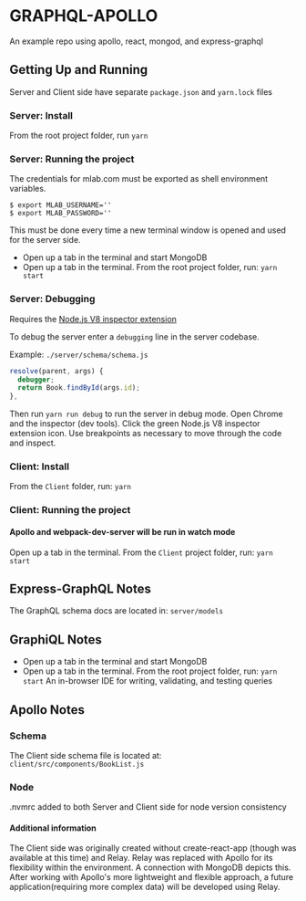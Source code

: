 # GRAPHQL-APOLLO
An example repo using apollo, react, mongod, and express-graphql

## Getting Up and Running
Server and Client side have separate `package.json` and `yarn.lock` files

### Server: Install
From the root project folder, run `yarn`

### Server: Running the project
The credentials for mlab.com must be exported as shell environment variables.
```console
$ export MLAB_USERNAME=''
$ export MLAB_PASSWORD=''
```
This must be done every time a new terminal window is opened and used for the
server side.

- Open up a tab in the terminal and start MongoDB
- Open up a tab in the terminal. From the root project folder, run: `yarn start`

### Server: Debugging
Requires the [Node.js V8 inspector extension](https://chrome.google.com/webstore/detail/nodejs-v8-inspector-manag/gnhhdgbaldcilmgcpfddgdbkhjohddkj?hl=en)

To debug the server enter a `debugging` line in the server codebase.

Example: `./server/schema/schema.js`
```javascript
resolve(parent, args) {
  debugger;
  return Book.findById(args.id);
},
```

Then run `yarn run debug` to run the server in debug mode. Open Chrome and the
inspector (dev tools). Click the green Node.js V8 inspector extension icon. Use
breakpoints as necessary to move through the code and inspect.

### Client: Install
From the `Client` folder, run: `yarn`

### Client: Running the project
#### Apollo and webpack-dev-server will be run in watch mode
Open up a tab in the terminal. From the `Client` project folder, run: `yarn start`

## Express-GraphQL Notes
The GraphQL schema docs are located in: `server/models`

## GraphiQL Notes
- Open up a tab in the terminal and start MongoDB
- Open up a tab in the terminal. From the root project folder, run: `yarn start`
An in-browser IDE for writing, validating, and testing queries

## Apollo Notes
[Getting started doc]:(https://www.apollographql.com/docs/apollo-server/v2/getting-started.html)

### Schema
The Client side schema file is located at: `client/src/components/BookList.js`

### Node
.nvmrc added to both Server and Client side for node version consistency

#### Additional information
The Client side was originally created without create-react-app (though was available at this time) and Relay. Relay was replaced with Apollo for its flexibility within the environment. A connection with MongoDB depicts this. After working with Apollo's more lightweight and flexible approach, a future application(requiring more complex data) will be developed using Relay.
